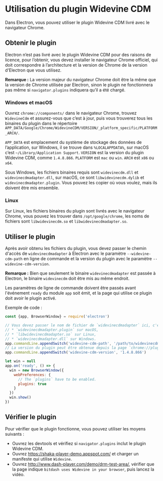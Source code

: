 # Utilisation du plugin Widevine CDM

Dans Electron, vous pouvez utiliser le plugin Widevine CDM livré avec le navigateur Chrome.

## Obtenir le plugin

Electron n’est pas livré avec le plugin Widevine CDM pour des raisons de licence, pour l’obtenir, vous devez installer le navigateur Chrome officiel, qui doit correspondre à l’architecture et la version de Chrome de la version d'Electron que vous utilisez.

**Remarque :** La version majeur du navigateur Chrome doit être la même que la version de Chrome utilisée par Electron, sinon le plugin ne fonctionnera pas même si `navigator.plugins` indiquera qu’il a été chargé.

### Windows et macOS

Ouvrez `chrome://components/` dans le navigateur Chrome, trouvez `WidevineCdm` et assurez-vous que c’est à jour, puis vous trouverez tous les binaires du plugin dans le répertoire `APP_DATA/Google/Chrome/WidevineCDM/VERSION/_platform_specific/PLATFORM_ARCH/`.

`APP_DATA` est emplacement du système de stockage des données de l’application, sur Windows, il se trouve dans `%LOCALAPPDATA%`, sur macOS c’est `~/Library/Application Support`. `VERSION` est la version du plugin Widevine CDM, comme `1.4.8.866`. `PLATFORM` est `mac` ou `win`. `ARCH` est `x86` ou `x64`.

Sous Windows, les fichiers binaires requis sont `widevinecdm.dll` et `widevinecdmadapter.dll`, sur macOS, ce sont `libwidevinecdm.dylib` et `widevinecdmadapter.plugin`. Vous pouvez les copier où vous voulez, mais ils doivent être mis ensemble.

### Linux

Sur Linux, les fichiers binaires du plugin sont livrés avec le navigateur Chrome, vous pouvez les trouver dans `/opt/google/chrome`, les noms de fichiers sont `libwidevinecdm.so` et `libwidevinecdmadapter.so`.

## Utiliser le plugin

Après avoir obtenu les fichiers du plugin, vous devez passer le chemin d'accès de `widevinecdmadapter` à Electron avec le paramètre `--widevine-cdm-path` en ligne de commande et la version du plugin avec le paramètre `--widevine-cdm-version`.

**Remarque :** Bien que seulement le binaire `widevinecdmadapter` est passée à Electron, le binaire `widevinecdm` doit être mis au même endroit.

Les paramètres de ligne de commande doivent être passés avant l'événement `ready` du module `app` soit émit, et la page qui utilise ce plugin doit avoir le plugin activé.

Exemple de code :

```javascript
const {app, BrowserWindow} = require('electron')

// Vous devez passer le nom de fichier de `widevinecdmadapter` ici, c'est
// * `widevinecdmadapter.plugin` sur macOS,
// * `libwidevinecdmadapter.so` sur Linux,
// * `widevinecdmadapter.dll` sur Windows.
app.commandLine.appendSwitch('widevine-cdm-path', '/path/to/widevinecdmadapter.plugin')
// La version du plugin peut être obtenue depuis la page `chrome://plugins` dans Chrome.
app.commandLine.appendSwitch('widevine-cdm-version', '1.4.8.866')

let win = null
app.on('ready', () => {
  win = new BrowserWindow({
    webPreferences: {
      // The `plugins` have to be enabled.
      plugins: true
    }
  })
  win.show()
})
```

## Vérifier le plugin

Pour vérifier que le plugin fonctionne, vous pouvez utiliser les moyens suivants :

* Ouvrez les devtools et vérifiez si `navigator.plugins` inclut le plugin Widevine CDM.
* Ouvrez https://shaka-player-demo.appspot.com/ et charger un manifeste qui utilise `Widevine`.
* Ouvrez http://www.dash-player.com/demo/drm-test-area/, vérifier que la page indique `bitdash uses Widevine in your browser`, puis lancez la vidéo.